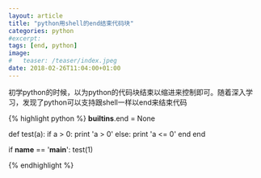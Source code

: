 ```yaml
---
layout: article
title: "python用shell的end结束代码块"
categories: python
#excerpt:
tags: [end, python]
image:
#	teaser: /teaser/index.jpeg
date: 2018-02-26T11:04:00+01:00
---
```


初学python的时候，以为python的代码块结束以缩进来控制即可。随着深入学习，发现了python可以支持跟shell一样以end来结束代码

{% highlight python %}
__builtins__.end = None

def test(a):
	if a > 0:
		print 'a > 0'
	else:
		print 'a <= 0'
	end
end

if __name__ == '__main__':
	test(1)

{% endhighlight %}

